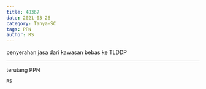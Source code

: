 ```yaml
---
title: 48367
date: 2021-03-26
category: Tanya-SC
tags: PPN
author: RS
---
```


penyerahan jasa dari kawasan bebas ke TLDDP

---

terutang PPN

`RS`
